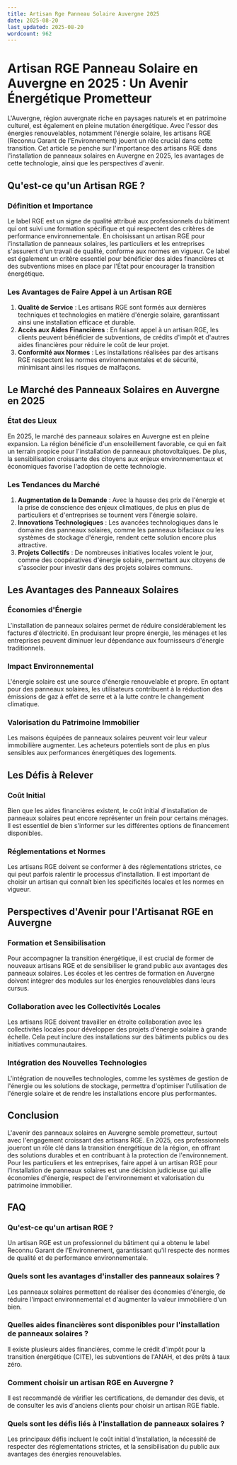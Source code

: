 ```yaml
---
title: Artisan Rge Panneau Solaire Auvergne 2025
date: 2025-08-20
last_updated: 2025-08-20
wordcount: 962
---
```


# Artisan RGE Panneau Solaire en Auvergne en 2025 : Un Avenir Énergétique Prometteur

L'Auvergne, région auvergnate riche en paysages naturels et en patrimoine culturel, est également en pleine mutation énergétique. Avec l'essor des énergies renouvelables, notamment l'énergie solaire, les artisans RGE (Reconnu Garant de l'Environnement) jouent un rôle crucial dans cette transition. Cet article se penche sur l'importance des artisans RGE dans l'installation de panneaux solaires en Auvergne en 2025, les avantages de cette technologie, ainsi que les perspectives d'avenir.

## Qu'est-ce qu'un Artisan RGE ?

### Définition et Importance

Le label RGE est un signe de qualité attribué aux professionnels du bâtiment qui ont suivi une formation spécifique et qui respectent des critères de performance environnementale. En choisissant un artisan RGE pour l'installation de panneaux solaires, les particuliers et les entreprises s'assurent d'un travail de qualité, conforme aux normes en vigueur. Ce label est également un critère essentiel pour bénéficier des aides financières et des subventions mises en place par l'État pour encourager la transition énergétique.

### Les Avantages de Faire Appel à un Artisan RGE

1. **Qualité de Service** : Les artisans RGE sont formés aux dernières techniques et technologies en matière d'énergie solaire, garantissant ainsi une installation efficace et durable.
2. **Accès aux Aides Financières** : En faisant appel à un artisan RGE, les clients peuvent bénéficier de subventions, de crédits d'impôt et d'autres aides financières pour réduire le coût de leur projet.
3. **Conformité aux Normes** : Les installations réalisées par des artisans RGE respectent les normes environnementales et de sécurité, minimisant ainsi les risques de malfaçons.

## Le Marché des Panneaux Solaires en Auvergne en 2025

### État des Lieux

En 2025, le marché des panneaux solaires en Auvergne est en pleine expansion. La région bénéficie d'un ensoleillement favorable, ce qui en fait un terrain propice pour l'installation de panneaux photovoltaïques. De plus, la sensibilisation croissante des citoyens aux enjeux environnementaux et économiques favorise l'adoption de cette technologie.

### Les Tendances du Marché

1. **Augmentation de la Demande** : Avec la hausse des prix de l'énergie et la prise de conscience des enjeux climatiques, de plus en plus de particuliers et d'entreprises se tournent vers l'énergie solaire.
2. **Innovations Technologiques** : Les avancées technologiques dans le domaine des panneaux solaires, comme les panneaux bifaciaux ou les systèmes de stockage d'énergie, rendent cette solution encore plus attractive.
3. **Projets Collectifs** : De nombreuses initiatives locales voient le jour, comme des coopératives d'énergie solaire, permettant aux citoyens de s'associer pour investir dans des projets solaires communs.

## Les Avantages des Panneaux Solaires

### Économies d'Énergie

L'installation de panneaux solaires permet de réduire considérablement les factures d'électricité. En produisant leur propre énergie, les ménages et les entreprises peuvent diminuer leur dépendance aux fournisseurs d'énergie traditionnels.

### Impact Environnemental

L'énergie solaire est une source d'énergie renouvelable et propre. En optant pour des panneaux solaires, les utilisateurs contribuent à la réduction des émissions de gaz à effet de serre et à la lutte contre le changement climatique.

### Valorisation du Patrimoine Immobilier

Les maisons équipées de panneaux solaires peuvent voir leur valeur immobilière augmenter. Les acheteurs potentiels sont de plus en plus sensibles aux performances énergétiques des logements.

## Les Défis à Relever

### Coût Initial

Bien que les aides financières existent, le coût initial d'installation de panneaux solaires peut encore représenter un frein pour certains ménages. Il est essentiel de bien s'informer sur les différentes options de financement disponibles.

### Réglementations et Normes

Les artisans RGE doivent se conformer à des réglementations strictes, ce qui peut parfois ralentir le processus d'installation. Il est important de choisir un artisan qui connaît bien les spécificités locales et les normes en vigueur.

## Perspectives d'Avenir pour l'Artisanat RGE en Auvergne

### Formation et Sensibilisation

Pour accompagner la transition énergétique, il est crucial de former de nouveaux artisans RGE et de sensibiliser le grand public aux avantages des panneaux solaires. Les écoles et les centres de formation en Auvergne doivent intégrer des modules sur les énergies renouvelables dans leurs cursus.

### Collaboration avec les Collectivités Locales

Les artisans RGE doivent travailler en étroite collaboration avec les collectivités locales pour développer des projets d'énergie solaire à grande échelle. Cela peut inclure des installations sur des bâtiments publics ou des initiatives communautaires.

### Intégration des Nouvelles Technologies

L'intégration de nouvelles technologies, comme les systèmes de gestion de l'énergie ou les solutions de stockage, permettra d'optimiser l'utilisation de l'énergie solaire et de rendre les installations encore plus performantes.

## Conclusion

L'avenir des panneaux solaires en Auvergne semble prometteur, surtout avec l'engagement croissant des artisans RGE. En 2025, ces professionnels joueront un rôle clé dans la transition énergétique de la région, en offrant des solutions durables et en contribuant à la protection de l'environnement. Pour les particuliers et les entreprises, faire appel à un artisan RGE pour l'installation de panneaux solaires est une décision judicieuse qui allie économies d'énergie, respect de l'environnement et valorisation du patrimoine immobilier.

## FAQ

### Qu'est-ce qu'un artisan RGE ?

Un artisan RGE est un professionnel du bâtiment qui a obtenu le label Reconnu Garant de l'Environnement, garantissant qu'il respecte des normes de qualité et de performance environnementale.

### Quels sont les avantages d'installer des panneaux solaires ?

Les panneaux solaires permettent de réaliser des économies d'énergie, de réduire l'impact environnemental et d'augmenter la valeur immobilière d'un bien.

### Quelles aides financières sont disponibles pour l'installation de panneaux solaires ?

Il existe plusieurs aides financières, comme le crédit d'impôt pour la transition énergétique (CITE), les subventions de l'ANAH, et des prêts à taux zéro.

### Comment choisir un artisan RGE en Auvergne ?

Il est recommandé de vérifier les certifications, de demander des devis, et de consulter les avis d'anciens clients pour choisir un artisan RGE fiable.

### Quels sont les défis liés à l'installation de panneaux solaires ?

Les principaux défis incluent le coût initial d'installation, la nécessité de respecter des réglementations strictes, et la sensibilisation du public aux avantages des énergies renouvelables.